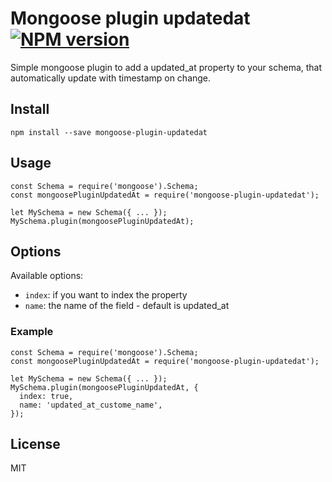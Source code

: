 ﻿Mongoose plugin updatedat [![NPM version][npm-image]][npm-url]
============================

Simple mongoose plugin to add a updated_at property to your schema, that automatically update with timestamp on change.

## Install

```
npm install --save mongoose-plugin-updatedat
```

## Usage

```
const Schema = require('mongoose').Schema;
const mongoosePluginUpdatedAt = require('mongoose-plugin-updatedat');

let MySchema = new Schema({ ... });
MySchema.plugin(mongoosePluginUpdatedAt);
```

## Options

Available options:
- ```index```: if you want to index the property
- ```name```: the name of the field - default is updated_at

### Example

```
const Schema = require('mongoose').Schema;
const mongoosePluginUpdatedAt = require('mongoose-plugin-updatedat');

let MySchema = new Schema({ ... });
MySchema.plugin(mongoosePluginUpdatedAt, {
  index: true,
  name: 'updated_at_custome_name',
});
```

## License

MIT


[npm-image]: https://img.shields.io/npm/v/mongoose-plugin-updatedat.svg?style=flat
[npm-url]: https://npmjs.org/package/mongoose-plugin-updatedat
